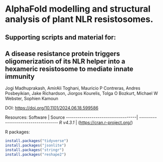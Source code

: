 # AlphaFold modelling and structural analysis of plant NLR resistosomes.

Supporting scripts and material for:
------------------------------------
## A disease resistance protein triggers oligomerization of its NLR helper into a hexameric resistosome to mediate innate immunity
Jogi Madhuprakash, AmirAli Toghani, Mauricio P Contreras, Andres Posbeyikian, Jake Richardson, Jiorgos Kourelis, Tolga O Bozkurt, Michael W Webster, Sophien Kamoun

DOI: https://doi.org/10.1101/2024.06.18.599586




Resources:
Software                            | Source
------------------------------------| ------------------------------------
*R v4.3.1*                          | (https://cran.r-project.org/)

R packages:
```R
install.packages("tidyverse")
install.packages("jsonlite")
install.packages("stringr")
install.packages("reshape2")
```

